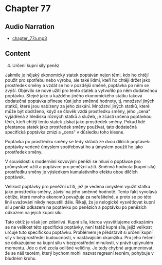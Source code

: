 # Chapter 77

## Audio Narration

- [chapter_77a.mp3](../5-audio-chunks-espeak/chapter_77a.mp3)

## Content

<!-- Source: ESPEAK_AUDIO-chapter_77a-OPTIMIZED.md -->

4. Určení kupní síly peněz

Jakmile je nějaký ekonomický statek poptáván nejen těmi, kdo ho chtějí použít pro spotřebu nebo výrobu, ale také lidmi, kteří ho chtějí držet jako prostředek směny a vzdát se ho v pozdější směně, poptávka po něm se zvýší. Objevilo se nové užití pro tento statek a vytvořilo po něm dodatečnou poptávku. Stejně jako u každého jiného ekonomického statku taková dodatečná poptávka přinese růst jeho směnné hodnoty, tj. množství jiných statků, které jsou nabízeny za jeho získání. Množství jiných statků, které může být obdrženo, když se člověk vzdá prostředku směny, jeho „cena" vyjádřená z hlediska různých statků a služeb, je zčásti určena poptávkou těch, kteří chtějí tento statek získat jako prostředek směny. Pokud lidé přestanou statek jako prostředek směny používat, tato dodatečná specifická poptávka zmizí a „cena" v důsledku toho klesne.

Poptávka po prostředku směny se tedy skládá ze dvou dílčích poptávek: poptávky vedené úmyslem spotřebovat ho a úmyslem použít ho jako prostředek směny.

V souvislosti s moderními kovovými penězi se mluví o poptávce pro průmyslové užití a poptávce pro peněžní užití. Směnná hodnota (kupní síla) prostředku směny je výsledkem kumulativního efektu obou dílčích poptávek.

Velikost poptávky pro peněžní užití, jež je vedena úmyslem využít statku jako prostředku směny, závisí na jeho směnné hodnotě. Tento fakt vyvolává obtíže, které mnoho ekonomů považuje za neřešitelné, a proto se po této linii uvažování nikdy nepustili dále. Říkají, že je nelogické vysvětlovat kupní sílu peněz odkazem na poptávku po penězích a poptávku po penězích odkazem na jejich kupní sílu.

Tato obtíž je však jen zdánlivá. Kupní síla, kterou vysvětlujeme odkazáním se na velikost této specifické poptávky, není tatáž kupní síla, jejíž velikost určuje tuto specifickou poptávku. Problémem je představit si určení kupní síly v bezprostřední budoucnosti, v nastávajícím okamžiku. Pro jeho řešení se odkazujeme na kupní sílu v bezprostřední minulosti, v právě uplynulém momentu. Jde o dvě zcela odlišné veličiny. Je tedy chybné argumentovat, že se náš teorém, který bychom mohli nazvat regresní teorém, pohybuje v bludném kruhu.

